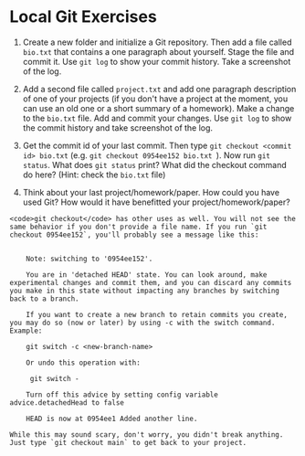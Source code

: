 # Local Git Exercises

1. Create a new folder and initialize a Git repository. Then add a file called `bio.txt` that contains a one paragraph about yourself. Stage the file and commit it. Use `git log` to show your commit history. Take a screenshot of the log.

1. Add a second file called `project.txt` and add one paragraph description of one of your projects (if you don't have a project at the moment, you can use an old one or a short summary of a homework). Make a change to the `bio.txt` file. Add and commit your changes. Use `git log` to show the commit history and take screenshot of the log.

1. Get the commit id of your last commit. Then type `git checkout <commit id> bio.txt` (e.g. `git checkout 0954ee152 bio.txt `). Now run `git status`. What does `git status` print? What did the checkout command do here? (Hint: check the `bio.txt` file)

1. Think about your last project/homework/paper. How could you have used Git? How would it have benefitted your project/homework/paper? 

```{note}
<code>git checkout</code> has other uses as well. You will not see the same behavior if you don't provide a file name. If you run `git checkout 0954ee152`, you'll probably see a message like this:


    Note: switching to '0954ee152'.

    You are in 'detached HEAD' state. You can look around, make experimental changes and commit them, and you can discard any commits you make in this state without impacting any branches by switching back to a branch.

    If you want to create a new branch to retain commits you create, you may do so (now or later) by using -c with the switch command. Example:

    git switch -c <new-branch-name>

    Or undo this operation with:

     git switch -

    Turn off this advice by setting config variable advice.detachedHead to false

    HEAD is now at 0954ee1 Added another line.

While this may sound scary, don't worry, you didn't break anything. Just type `git checkout main` to get back to your project.
```

